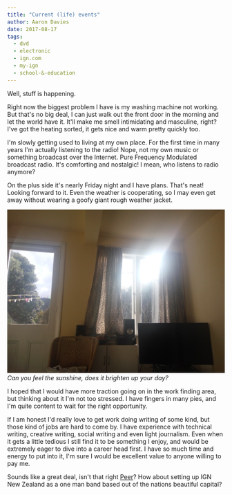```yaml
---
title: "Current (life) events"
author: Aaron Davies
date: 2017-08-17
tags:
  - dvd
  - electronic
  - ign.com
  - my-ign
  - school-&-education
---
```


Well, stuff is happening.

Right now the biggest problem I have is my washing machine not working. But that's no big deal, I can just walk out the front door in the morning and let the world have it. It'll make me smell intimidating and masculine, right? I've got the heating sorted, it gets nice and warm pretty quickly too.

I'm slowly getting used to living at my own place. For the first time in many years I'm actually listening to the radio! Nope, not my own music or something broadcast over the Internet. Pure Frequency Modulated broadcast radio. It's comforting and nostalgic! I mean, who listens to radio anymore?

On the plus side it's nearly Friday night and I have plans. That's neat! Looking forward to it. Even the weather is cooperating, so I may even get away without wearing a goofy giant rough weather jacket.

[![Can you feel the sunshine, does it brighten up your day?](../../media/images/blog/IMG_20170818_152328.jpg)](/assets/static/src/media/images/blog/IMG_20170818_152328.jpg)
_Can you feel the sunshine, does it brighten up your day?_

I hoped that I would have more traction going on in the work finding area, but thinking about it I'm not too stressed. I have fingers in many pies, and I'm quite content to wait for the right opportunity.

If I am honest I'd really love to get work doing writing of some kind, but those kind of jobs are hard to come by. I have experience with technical writing, creative writing, social writing and even light journalism. Even when it gets a little tedious I still find it to be something I enjoy, and would be extremely eager to dive into a career head first. I have so much time and energy to put into it, I'm sure I would be excellent value to anyone willing to pay me.

Sounds like a great deal, isn't that right [Peer](http://people.ign.com/peer-ign)? How about setting up IGN New Zealand as a one man band based out of the nations beautiful capital?
